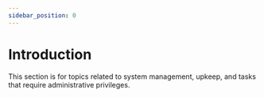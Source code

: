 ```yaml
---
sidebar_position: 0
---
```


# Introduction

This section is for topics related to system management, upkeep, and tasks that require administrative privileges.
